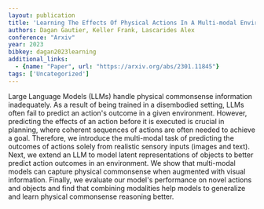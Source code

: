 ```yaml
---
layout: publication
title: 'Learning The Effects Of Physical Actions In A Multi-modal Environment'
authors: Dagan Gautier, Keller Frank, Lascarides Alex
conference: "Arxiv"
year: 2023
bibkey: dagan2023learning
additional_links:
  - {name: "Paper", url: "https://arxiv.org/abs/2301.11845"}
tags: ['Uncategorized']
---
```

Large Language Models (LLMs) handle physical commonsense information
inadequately. As a result of being trained in a disembodied setting, LLMs often
fail to predict an action's outcome in a given environment. However, predicting
the effects of an action before it is executed is crucial in planning, where
coherent sequences of actions are often needed to achieve a goal. Therefore, we
introduce the multi-modal task of predicting the outcomes of actions solely
from realistic sensory inputs (images and text). Next, we extend an LLM to
model latent representations of objects to better predict action outcomes in an
environment. We show that multi-modal models can capture physical commonsense
when augmented with visual information. Finally, we evaluate our model's
performance on novel actions and objects and find that combining modalities
help models to generalize and learn physical commonsense reasoning better.
